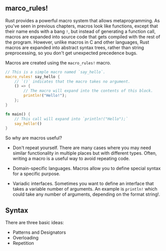 ## marco_rules!
Rust provides a powerful macro system that allows metaprogramming. As you've seen in previous chapters, macros look like functions, except that their name ends with a bang `!`, but instead of generating a function call, macros are expanded into source code that gets compiled with the rest of the program. However, unlike macros in C and other languages, Rust macros are expanded into abstract syntax trees, rather than string preprocessing, so you don't get unexpected precedence bugs.

Macros are created using the `macro_rules!` macro.
```rust
// This is a simple macro named `say_hello`.
macro_rules! say_hello {
    // `()` indicates that the macro takes no argument.
    () => {
        // The macro will expand into the contents of this block.
        println!("Hello!");
    };
}

fn main() {
    // This call will expand into `println!("Hello");`
    say_hello!()
}
```
So why are macros useful?

* Don't repeat yourself. There are many cases where you may need similar functionality in multiple places but with different types. Often, writing a macro is a useful way to avoid repeating code.

* Domain-specific languages. Macros allow you to define special syntax for a specific purpose.

* Variadic interfaces. Sometimes you want to define an interface that takes a variable number of arguments. An example is `println!` which could take any number of arguments, depending on the format string!.
## Syntax
There are three basic ideas:
* Patterns and Designators
* Overloading
* Repetition